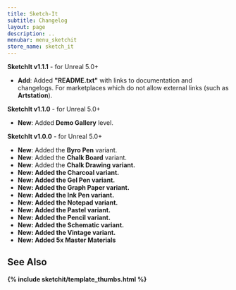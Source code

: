 ```yaml
---
title: Sketch-It
subtitle: Changelog
layout: page
description: ..
menubar: menu_sketchit
store_name: sketch_it
---
```

<b>SketchIt v1.1.1</b> - for Unreal 5.0+

- <b>Add</b>: Added <b>"README.txt"</b> with links to documentation and changelogs. For marketplaces which do not allow external links (such as <b>Artstation</b>).

<b>SketchIt v1.1.0</b> - for Unreal 5.0+

- <b>New</b>: Added <b>Demo Gallery</b> level.


<b>SketchIt v1.0.0</b> - for Unreal 5.0+

- <b>New</b>: Added the <b>Byro Pen</b> variant.
- <b>New</b>: Added the <b>Chalk Board</b> variant.
- <b>New</b>: Added the <b>Chalk Drawing variant.
- <b>New</b>: Added the <b>Charcoal</b> variant.
- <b>New</b>: Added the <b>Gel Pen</b> variant.
- <b>New</b>: Added the <b>Graph Paper</b> variant.
- <b>New</b>: Added the <b>Ink Pen</b> variant.
- <b>New</b>: Added the <b>Notepad</b> variant.
- <b>New</b>: Added the <b>Pastel</b> variant.
- <b>New</b>: Added the <b>Pencil</b> variant.
- <b>New</b>: Added the <b>Schematic</b> variant.
- <b>New</b>: Added the <b>Vintage</b> variant.
- <b>New</b>: Added 5x Master Materials

## See Also

{% include sketchit/template_thumbs.html %}